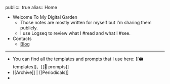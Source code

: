 public:: true
alias:: Home

- Welcome To My Digital Garden
	- Those notes are mostly written for myself but I'm sharing them publicly.
	- I use Logseq to review what I #read and what I #see.
- Contacts
	- [Blog](https://aetherhjf.com)
- ---
- You can find all the templates and prompts that I use here: [[🖨 templates]]、[[🤖 prompts]]
- [[Archive]] | [[Periodicals]]
-